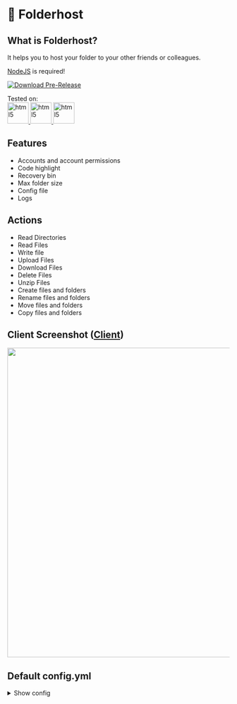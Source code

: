 # 📁 Folderhost

## What is Folderhost?
It helps you to host your folder to your other friends or colleagues.

[NodeJS](https://nodejs.org/en) is required!

<a href="https://github.com/MertJSX/folder-host/releases/tag/1.0.0" target="_blank">
  <img src="https://img.shields.io/badge/Download-Pre--Release-blue?style=for-the-badge&logo=github" alt="Download Pre-Release">
</a>

Tested on:
<br>
<a href="https://www.microsoft.com/en-us/software-download/windows10" target="_blank">
<img
   src="https://img.icons8.com/?size=48&id=108792&format=png"
   alt="html5"
   width="48"
   height="48"
/>
</a>
<a href="https://www.microsoft.com/en-us/software-download/windows11" target="_blank">
<img
   src="https://img.icons8.com/?size=48&id=TuXN3JNUBGOT&format=png"
   alt="html5"
   width="48"
   height="48"
/>
</a>
<a href="https://fedoraproject.org/" target="_blank">
<img
   src="https://img.icons8.com/?size=48&id=ZbBhBW0N2q3D&format=png"
   alt="html5"
   width="48"
   height="48"
/>
</a>

## Features
- Accounts and account permissions
- Code highlight
- Recovery bin
- Max folder size
- Config file
- Logs

## Actions
- Read Directories
- Read Files
- Write file
- Upload Files
- Download Files
- Delete Files
- Unzip Files
- Create files and folders
- Rename files and folders
- Move files and folders
- Copy files and folders


## Client Screenshot ([Client](https://github.com/MertJSX/folder-host-client))

<img src="https://github.com/user-attachments/assets/b123ce9f-c8cb-49b0-9c75-0d1d16dba001" width="700px">


## Default config.yml

<details>
  <summary>Show config</summary>

  ```yml
# Port is required. Don't delete it!
port: 5000

# This is folder path. You can change it, but don't delete.
folder: "./test"

# Limit of the folder. Examples: 10 GB, 300 MB, 5.5 GB, 1 TB...
# You can remove it if you trust users.
storage_limit: "20 GB"

# This is secret encryption key to create encrypted tokens.
secret_encryption_key: "you must change it" # Example: 5asdasd1asd

# This is secret json web token key to create tokens.
secret_jwt_key: "you must change it" # Example: 5asdasd1asd

# You can create your own accounts for access
accounts:
    # All users should have unique name
    - name: "admin"
      # user password
      password: "12345"
      # You can manage user permissions.
      permissions:
        read_directories: true
        read_files: true
        create: true
        change: true
        delete: true
        move: true
        download: true
        upload: true
        rename: true
        unzip: true
        copy: true
    - name: "moderator"
      password: "123"
      permissions:
        read_directories: true
        read_files: true
        create: false
        change: false
        delete: false
        move: false
        download: false
        upload: false
        rename: false
        unzip: false
        copy: false

# Holds deleted files. Accidentally, you might delete files that you don't want to delete.
recovery_bin: false

# Optionally you can limit recovery_bin storage. You can remove it if you want.
bin_storage_limit: "100 GB"

# Enable/Disable logging activities
log_activities: true

# Enable/Disable getting foldersize on start
get_foldersize_on_start: true

```

</details>


